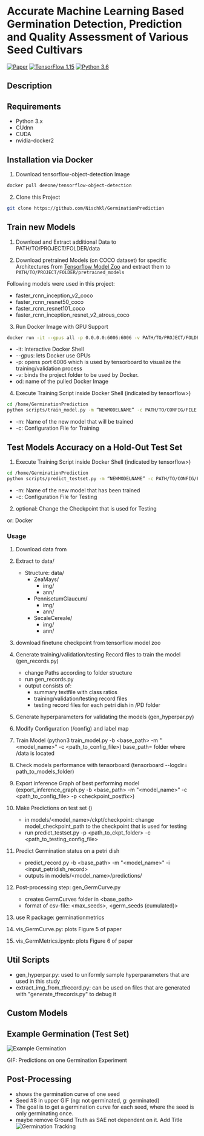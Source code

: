 # Accurate Machine Learning Based Germination Detection, Prediction and Quality Assessment of Various Seed Cultivars
[![Paper](http://img.shields.io/badge/paper-arxiv.1001.2234-B31B1B.svg)](https://www.nature.com/articles/nature14539)
[![TensorFlow 1.15](https://img.shields.io/badge/TensorFlow-1.15-FF6F00?logo=tensorflow)](https://github.com/tensorflow/tensorflow/releases/tag/v1.15.0)
[![Python 3.6](https://img.shields.io/badge/Python-3.6-3776AB)](https://www.python.org/downloads/release/python-360/)

## Description   



## Requirements
- Python 3.x
- CUdnn
- CUDA
- nvidia-docker2

## Installation via Docker

1. Download tensorflow-object-detection Image
```bash
docker pull deeone/tensorflow-object-detection
```   

2. Clone this Project
```bash
git clone https://github.com/Nischkl/GerminationPrediction
```   



## Train new Models
1. Download and Extract additional Data to PATH/TO/PROJECT/FOLDER/data

2. Download pretrained Models (on COCO dataset) for specific Architectures from [Tensorflow Model Zoo](https://github.com/tensorflow/models/blob/master/research/object_detection/g3doc/tf1_detection_zoo.md) and extract them to `PATH/TO/PROJECT/FOLDER/pretrained_models`

Following models were used in this project:
- faster_rcnn_inception_v2_coco
- faster_rcnn_resnet50_coco
- faster_rcnn_resnet101_coco
- faster_rcnn_inception_resnet_v2_atrous_coco

3. Run Docker Image with GPU Support
```bash
docker run -it --gpus all -p 0.0.0.0:6006:6006 -v PATH/TO/PROJECT/FOLDER:/home/GerminationPrediction od
```   
- -it: Interactive Docker Shell 
- --gpus: lets Docker use GPUs
- -p: opens port 6006 which is used by tensorboard to visualize the training/validation process
- -v: binds the project folder to be used by Docker. 
- od: name of the pulled Docker Image

4. Execute Training Script inside Docker Shell (indicated by tensorflow>)
```bash
cd /home/GerminationPrediction
python scripts/train_model.py -m “NEWMODELNAME” -c PATH/TO/CONFIG/FILE.config
```   
- -m: Name of the new model that will be trained
- -c: Configuration File for Training

## Test Models Accuracy on a Hold-Out Test Set
1. Execute Training Script inside Docker Shell (indicated by tensorflow>)
```bash
cd /home/GerminationPrediction
python scripts/predict_testset.py -m “NEWMODELNAME” -c PATH/TO/CONFIG/FILE.config
```   
- -m: Name of the new model that has been trained
- -c: Configuration File for Testing

2. optional: Change the Checkpoint that is used for Testing



or: Docker
### Usage
1. Download data from 
2. Extract to data/ 
    - Structure:
        data/
        - ZeaMays/
          - img/
          - ann/
        - PennisetumGlaucum/
          - img/
          - ann/
        - SecaleCereale/
          - img/
          - ann/
3. download finetune checkpoint from tensorflow model zoo

3. Generate training/validation/testing Record files to train the model (gen_records.py)
    - change Paths according to folder structure
    - run gen_records.py
    - output consists of:
        - summary textfile with class ratios
        - training/validation/testing record files
        - testing record files for each petri dish in /PD folder
4. Generate hyperparameters for validating the models (gen_hyperpar.py)
5. Modify Configuration (/config) and label map

6. Train Model (python3 train_model.py -b <base_path> -m "<model_name>" -c <path_to_config_file>) base_path= folder where /data is located
7. Check models performance with tensorboard (tensorboard --logdir= path_to_models_folder)
8. Export inference Graph of best performing model (export_inference_graph.py -b <base_path> -m "<model_name>" -c <path_to_config_file> -p <checkpoint_postfix>)
9. Make Predictions on test set ()
    - in models/<model_name>/ckpt/checkpoint: change model_checkpoint_path to the checkpoint that is used for testing
    - run predict_testset.py -p <path_to_ckpt_folder> -c <path_to_testing_config_file>
10. Predict Germination status on a petri dish
    - predict_record.py -b <base_path> -m "<model_name>" -i <input_petridish_record>
    - outputs in models/<model_name>/predictions/

11. Post-processing step: gen_GermCurve.py
    - creates GermCurves folder in <base_path>
    - format of csv-file:  <max_seeds>, <germ_seeds (cumulated)>

12. use R package: germinationmetrics   

12. vis_GermCurve.py: plots Figure 5 of paper
13. vis_GermMetrics.ipynb: plots Figure 6 of paper



## Util Scripts
- gen_hyperpar.py: used to uniformly sample hyperparameters that are used in this study
- extract_img_from_tfrecord.py: can be used on files that are generated with "generate_tfrecords.py" to debug it


## Custom Models


## Example Germination (Test Set)

![Example Germination](gifs/germination.gif)

GIF: Predictions on one Germination Experiment
## Post-Processing
- shows the germination curve of one seed
- Seed #8 in upper GIF (ng: not germinated, g: germinated)
- The goal is to get a germination curve for each seed, where the seed is only germinating once. 
- maybe remove Ground Truth as SAE not dependent on it. Add Title
![Germination Tracking](gifs/SAE.gif)

